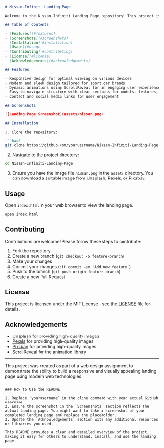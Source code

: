 ```markdown
# Nissan-Infiniti Landing Page

Welcome to the Nissan-Infiniti Landing Page repository! This project is a responsive landing page designed for showcasing Nissan and Infiniti sport cars. The page is built using HTML, CSS, and JavaScript, featuring sleek design elements and dynamic animations powered by the ScrollReveal library.

## Table of Contents

- [Features](#features)
- [Screenshots](#screenshots)
- [Installation](#installation)
- [Usage](#usage)
- [Contributing](#contributing)
- [License](#license)
- [Acknowledgements](#acknowledgements)

## Features

- Responsive design for optimal viewing on various devices
- Modern and sleek design tailored for sport car brands
- Dynamic animations using ScrollReveal for an engaging user experience
- Easy-to-navigate structure with clear sections for models, features, and dealers
- Contact and social media links for user engagement

## Screenshots

![Landing Page Screenshot](assets/nissan.png)

## Installation

1. Clone the repository:

```bash
git clone https://github.com/yourusername/Nissan-Infiniti-Landing-Page.git
```

2. Navigate to the project directory:

```bash
cd Nissan-Infiniti-Landing-Page
```

3. Ensure you have the image file `nissan.png` in the `assets` directory. You can download a suitable image from [Unsplash](https://unsplash.com), [Pexels](https://www.pexels.com), or [Pixabay](https://pixabay.com).

## Usage

Open `index.html` in your web browser to view the landing page.

```bash
open index.html
```

## Contributing

Contributions are welcome! Please follow these steps to contribute:

1. Fork the repository
2. Create a new branch (`git checkout -b feature-branch`)
3. Make your changes
4. Commit your changes (`git commit -am 'Add new feature'`)
5. Push to the branch (`git push origin feature-branch`)
6. Create a new Pull Request

## License

This project is licensed under the MIT License - see the [LICENSE](LICENSE) file for details.

## Acknowledgements

- [Unsplash](https://unsplash.com) for providing high-quality images
- [Pexels](https://www.pexels.com) for providing high-quality images
- [Pixabay](https://pixabay.com) for providing high-quality images
- [ScrollReveal](https://scrollrevealjs.org/) for the animation library

---

This project was created as part of a web design assignment to demonstrate the ability to build a responsive and visually appealing landing page using modern web technologies.
```

### How to Use the README

1. Replace `yourusername` in the clone command with your actual GitHub username.
2. Ensure the screenshot in the `Screenshots` section reflects the actual landing page. You might want to take a screenshot of your completed landing page and replace the placeholder.
3. Update the `Acknowledgements` section with any additional resources or libraries you used.

This README provides a clear and detailed overview of the project, making it easy for others to understand, install, and use the landing page.
